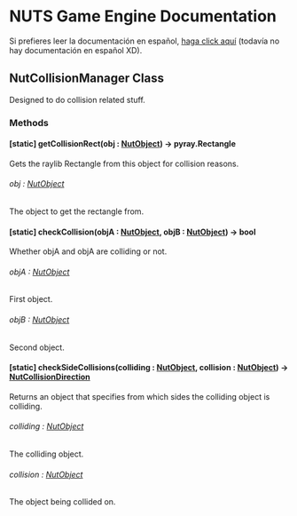 # NUTS Game Engine Documentation

Si prefieres leer la documentación en español, [haga click aquí](https://www.google.com/search?q=nigger&rlz=1CAGSIC_enES866&oq=nigger&gs_lcrp=EgZjaHJvbWUyBggAEEUYOTIMCAEQLhgKGLEDGIAEMgwIAhAuGAoYsQMYgAQyDwgDEC4YChivARjHARiABDIJCAQQABgKGIAEMgkIBRAAGAoYgAQyDAgGEC4YChixAxiABDIMCAcQLhgKGLEDGIAEMhIICBAAGAoYgwEYsQMYgAQYigXSAQgxNDA3ajBqN6gCCLACAQ&sourceid=chrome&ie=UTF-8&safe=active&ssui=on) (todavía no hay documentación en español XD).

## NutCollisionManager Class

Designed to do collision related stuff.

### Methods

#### [static] getCollisionRect(obj : [NutObject](/DOCUMENTATION/FILES/NUTOBJECT.md)) -> pyray.Rectangle

Gets the raylib Rectangle from this object for collision reasons.

###### obj : [NutObject](/DOCUMENTATION/FILES/NUTOBJECT.md)

The object to get the rectangle from.

#### [static] checkCollision(objA : [NutObject](/DOCUMENTATION/FILES/NUTOBJECT.md), objB : [NutObject](/DOCUMENTATION/FILES/NUTOBJECT.md)) -> bool

Whether objA and objA are colliding or not.

###### objA : [NutObject](/DOCUMENTATION/FILES/NUTOBJECT.md)

First object.

###### objB : [NutObject](/DOCUMENTATION/FILES/NUTOBJECT.md)

Second object.

#### [static] checkSideCollisions(colliding : [NutObject](/DOCUMENTATION/FILES/NUTOBJECT.md), collision : [NutObject](/DOCUMENTATION/FILES/NUTOBJECT.md)) -> [NutCollisionDirection](/DOCUMENTATION/FILES/NUTCOLLISIONDIRECTION.md)

Returns an object that specifies from which sides the colliding object is colliding.

###### colliding : [NutObject](/DOCUMENTATION/FILES/NUTOBJECT.md)

The colliding object.

###### collision : [NutObject](/DOCUMENTATION/FILES/NUTOBJECT.md)

The object being collided on.